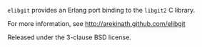 `elibgit` provides an Erlang port binding to the `libgit2` C library.

For more information, see http://arekinath.github.com/elibgit

Released under the 3-clause BSD license.
